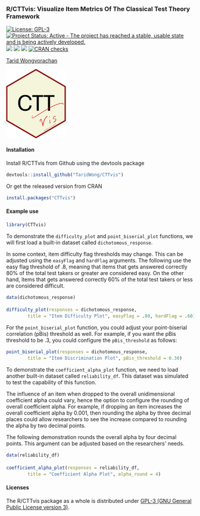 ### R/CTTvis: Visualize Item Metrics Of The Classical Test Theory Framework

[![License: GPL-3](https://img.shields.io/badge/license-GPL--3-blue.svg)](https://cran.r-project.org/web/licenses/GPL-3) [![Project Status: Active - The project has reached a stable, usable state and is being actively developed.](https://www.repostatus.org/badges/latest/active.svg)](https://www.repostatus.org/#active) [![](https://img.shields.io/badge/devel%20version-0.1.0-green.svg)](https://github.com/CTTvis) [![](https://www.r-pkg.org/badges/version/CTTvis?color=green)](https://cran.r-project.org/package=CTTvis) [![](http://cranlogs.r-pkg.org/badges/grand-total/CTTvis?color=blue)](https://cran.r-project.org/package=CTTvis) [![CRAN checks](https://badges.cranchecks.info/summary/CTTvis.svg)](https://cran.r-project.org/web/checks/check_results_CTTvis.html)

[Tarid Wongvorachan](https://taridwong.github.io/)

<img src="https://github.com/TaridWong/CTTvis/blob/main/hexlogo.png" alt="A hexagon logo with writing CTTvis" width="160" />

#### Installation
Install R/CTTvis from Github using the devtools package
```r
devtools::install_github("TaridWong/CTTvis")
```

Or get the released version from CRAN

```r
install.packages("CTTvis")
```

#### Example use
```r
library(CTTvis)
```
To demonstrate the `difficulty_plot` and `point_biserial_plot` functions, we will first load a built-in dataset called `dichotomous_response`.

In some context, item difficulty flag thresholds may change. This can be adjusted using the `easyFlag` and `hardFlag` arguments. 
The following use the easy flag threshold of .8, meaning that items that gets answered correctly 80% of the total test takers or greater are considered easy. 
On the other hand, items that gets answered correctly 60% of the total test takers or less are considered difficult.

```r
data(dichotomous_response)

difficulty_plot(responses = dichotomous_response, 
		title = "Item Difficulty Plot", easyFlag = .80, hardFlag = .60)
```
For the `point_biserial_plot` function, you could adjust your point-biserial correlation (pBis) threshold as well. 
For example, if you want the pBis threshold to be .3, you could configure the `pBis_threshold` as follows:

```r
point_biserial_plot(responses = dichotomous_response, 
		title = "Item Discrimination Plot", pBis_threshold = 0.30)
```
To demonstrate the `coefficient_alpha_plot` function, we need to load another built-in dataset called `reliability_df`. 
This dataset was simulated to test the capability of this function.

The influence of an item when dropped to the overall unidimensional coefficient alpha could vary, hence the option to configure the rounding of overall coefficient alpha. 
For example, if dropping an item increases the overall coefficient alpha by 0.001, then rounding the alpha by three decimal places could allow researchers to see the increase compared to rounding the alpha by two decimal points.

The following demonstration rounds the overall alpha by four decimal points. This argument can be adjusted based on the researchers' needs.

```r
data(reliability_df)

coefficient_alpha_plot(responses = reliability_df, 
		title = "Coefficient Alpha Plot", alpha_round = 4)
```

#### Licenses

The R/CTTvis package as a whole is distributed under
[GPL-3 (GNU General Public License version 3)](https://www.gnu.org/licenses/gpl-3.0.en.html).
